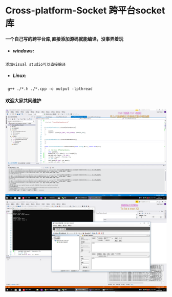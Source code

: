 # Cross-platform-Socket  跨平台socket库



#### 一个自己写的跨平台库,直接添加源码就能编译，没事弄着玩



* ##### windows:

```shell
添加visual studio可以直接编译
```

* ##### Linux:

```shell
 g++ ./*.h ./*.cpp -o output -lpthread
```

#### 欢迎大家共同维护


![](https://github.com/ChunSource/Cross-platform-Socket/blob/master/build.png?raw=true)
![](https://github.com/ChunSource/Cross-platform-Socket/blob/master/show.png?raw=true)
